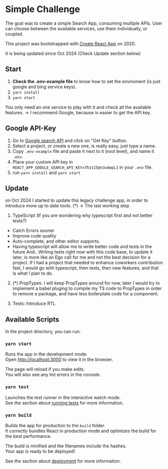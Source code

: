 # Simple Challenge

The goal was to create a simple Search App, consuming multiple APIs. User can choose between the available services, use them individually, or coupled.

This project was bootstrapped with [Create React App](https://github.com/facebook/create-react-app) on 2020.

It is being updated since Oct 2024 (Check Update section below)

## Start

1. **Check the .env-example file** to know how to set the enviroment (is just google and bing service keys).
2. `yarn install`
3. `yarn start`

You only need an one service to play with it and check all the available features. -> I recommend Google, because is easier to get the API key.

## Google API-Key

1. Go to [Google search API](https://developers.google.com/custom-search/v1/overview?hl=es-419#api_key) and click on "Get Key" button.
2. Select a project, or create a new one, is really easy, just type a name.
3. Copy `.env-example` file and paste it next to it (root level), and name it `.env`.
4. Place your custom API key in `REACT_APP_GOOGLE_SEARCH_API_KEY=Th1sI5@n3xAmpL3` in your `.env` file.
5. run `yarn install` and `yarn start`

## Update

on Oct 2024 I started to update this legacy challenge app, in order to introduce more up to date tools.
(\*) -> The last working step

1. TypeScript (If you are wondering why typescript first and not better tests?)

- Catch Errors sooner
- Improve code quality
- Auto-complete, and other editor supports.
- Having typescript will allow me to write better code and tests in the future
  And...Writing tests right now with this code base, to update it later, is more like an Ego call for me and not the best decision for a project. If I had a project that needed to enhance coworkers contribution fast, I would go with typescript, then tests, then new features, and that Is what I plan to do.

2. (\*) PropTypes: I will keep PropTypes around for now, later I would try to implement a babel pluging to compile my TS code to PropTypes in order to remove a package, and have less boilerplate code for a component.

3. Tests: Introduce RTL

## Available Scripts

In the project directory, you can run:

### `yarn start`

Runs the app in the development mode.\
Open [http://localhost:3000](http://localhost:3000) to view it in the browser.

The page will reload if you make edits.\
You will also see any lint errors in the console.

### `yarn test`

Launches the test runner in the interactive watch mode.\
See the section about [running tests](https://facebook.github.io/create-react-app/docs/running-tests) for more information.

### `yarn build`

Builds the app for production to the `build` folder.\
It correctly bundles React in production mode and optimizes the build for the best performance.

The build is minified and the filenames include the hashes.\
Your app is ready to be deployed!

See the section about [deployment](https://facebook.github.io/create-react-app/docs/deployment) for more information.
